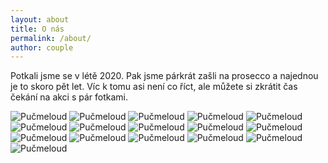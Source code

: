 ```yaml
---
layout: about
title: O nás
permalink: /about/
author: couple
---
```


Potkali jsme se v létě 2020. Pak jsme párkrát zašli na prosecco a najednou je to skoro pět let.
Víc k tomu asi není co říct, ale můžete si zkrátit čas čekání na akci s pár fotkami.

 <div class="flex-container">
  <picture class="gallery-item">
    <source srcset="/assets/img/couple-02.jpg">
    <img src="/assets/img/couple.jpg" alt="Pučmeloud">
  </picture>
  <picture class="gallery-item">
    <source srcset="/assets/img/couple-03.jpg">
    <img src="/assets/img/couple.jpg" alt="Pučmeloud">
  </picture>
  <picture class="gallery-item">
    <source srcset="/assets/img/couple-04.jpg">
    <img src="/assets/img/couple.jpg" alt="Pučmeloud">
  </picture>
  <picture class="gallery-item">
    <source srcset="/assets/img/couple-05.jpg">
    <img src="/assets/img/couple.jpg" alt="Pučmeloud">
  </picture>
  <picture class="gallery-item">
    <source srcset="/assets/img/couple-06.jpg">
    <img src="/assets/img/couple.jpg" alt="Pučmeloud">
  </picture>
  <picture class="gallery-item">
    <source srcset="/assets/img/couple-07.jpg">
    <img src="/assets/img/couple.jpg" alt="Pučmeloud">
  </picture>
  <picture class="gallery-item">
    <source srcset="/assets/img/couple-08.jpg">
    <img src="/assets/img/couple.jpg" alt="Pučmeloud">
  </picture>
  <picture class="gallery-item">
    <source srcset="/assets/img/couple-09.jpg">
    <img src="/assets/img/couple.jpg" alt="Pučmeloud">
  </picture>
  <picture class="gallery-item">
    <source srcset="/assets/img/couple-10.jpg">
    <img src="/assets/img/couple.jpg" alt="Pučmeloud">
  </picture>
  <picture class="gallery-item">
    <source srcset="/assets/img/couple-11.jpg">
    <img src="/assets/img/couple.jpg" alt="Pučmeloud">
  </picture>
  <picture class="gallery-item">
    <source srcset="/assets/img/couple-12.jpg">
    <img src="/assets/img/couple.jpg" alt="Pučmeloud">
  </picture>
  <picture class="gallery-item">
    <source srcset="/assets/img/couple-13.jpg">
    <img src="/assets/img/couple.jpg" alt="Pučmeloud">
  </picture>
  <picture class="gallery-item">
    <source srcset="/assets/img/couple-14.jpg">
    <img src="/assets/img/couple.jpg" alt="Pučmeloud">
  </picture>
  <picture class="gallery-item">
    <source srcset="/assets/img/couple-15.jpg">
    <img src="/assets/img/couple.jpg" alt="Pučmeloud">
  </picture>
  <picture class="gallery-item">
    <source srcset="/assets/img/couple-16.jpg">
    <img src="/assets/img/couple.jpg" alt="Pučmeloud">
  </picture>
  <picture class="gallery-item">
    <source srcset="/assets/img/couple-17.jpg">
    <img src="/assets/img/couple.jpg" alt="Pučmeloud">
  </picture>
</div>
